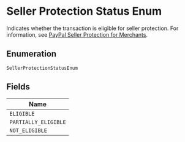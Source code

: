 
# Seller Protection Status Enum

Indicates whether the transaction is eligible for seller protection. For information, see [PayPal Seller Protection for Merchants](https://www.paypal.com/us/webapps/mpp/security/seller-protection).

## Enumeration

`SellerProtectionStatusEnum`

## Fields

| Name |
|  --- |
| `ELIGIBLE` |
| `PARTIALLY_ELIGIBLE` |
| `NOT_ELIGIBLE` |

